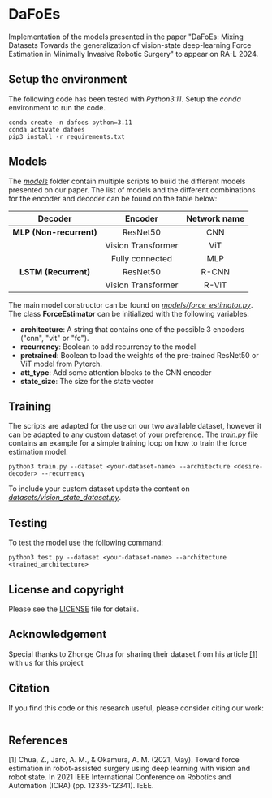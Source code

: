 # DaFoEs

Implementation of the models presented in the paper "DaFoEs: Mixing Datasets Towards the generalization of vision-state deep-learning Force Estimation in Minimally Invasive Robotic Surgery" to appear on RA-L 2024.

## Setup the environment

The following code has been tested with *Python3.11*. Setup the *conda* environment to run the code.

```shell
conda create -n dafoes python=3.11
conda activate dafoes
pip3 install -r requirements.txt
```

## Models

The [*models*](models) folder contain multiple scripts to build the different models presented on our paper. The list of models and the different combinations for the encoder and decoder can be found on the table below:

|       **Decoder**       |     **Encoder**    | **Network name** |
|:-----------------------:|:------------------:|:----------------:|
| **MLP (Non-recurrent)** |      ResNet50      |        CNN       |
|                         | Vision Transformer |        ViT       |
|                         |   Fully connected  |        MLP       |
|   **LSTM (Recurrent)**  |      ResNet50      |       R-CNN      |
|                         | Vision Transformer |       R-ViT      |


The main model constructor can be found on [*models/force_estimator.py*](models/force_estimator.py). The class **ForceEstimator** can be initialized with the following variables:

* **architecture**: A string that contains one of the possible 3 encoders ("cnn", "vit" or "fc").
* **recurrency**: Boolean to add recurrency to the model
* **pretrained**: Boolean to load the weights of the pre-trained ResNet50 or ViT model from Pytorch.
* **att_type**: Add some attention blocks to the CNN encoder
* **state_size**: The size for the state vector


## Training

The scripts are adapted for the use on our two available dataset, however it can be adapted to any custom dataset of your preference. The [*train.py*](train.py) file contains an example for a simple training loop on how to train the force estimation model.

```python3
python3 train.py --dataset <your-dataset-name> --architecture <desire-decoder> --recurrency
```

To include your custom dataset update the content on [*datasets/vision_state_dataset.py*](datasets/vision_state_dataset.py).


## Testing

To test the model use the following command:

```python3
python3 test.py --dataset <your-dataset-name> --architecture <trained_architecture> 
```

## License and copyright

Please see the [LICENSE](LICENSE) file for details.

## Acknowledgement

Special thanks to Zhonge Chua for sharing their dataset from his article [[1]](#1) with us for this project

## Citation

If you find this code or this research useful, please consider citing our work:

```bibtex
```

## References

<a id="1">[1]</a>
Chua, Z., Jarc, A. M., & Okamura, A. M. (2021, May). Toward force estimation in robot-assisted surgery using deep learning with vision and robot state. In 2021 IEEE International Conference on Robotics and Automation (ICRA) (pp. 12335-12341). IEEE.

